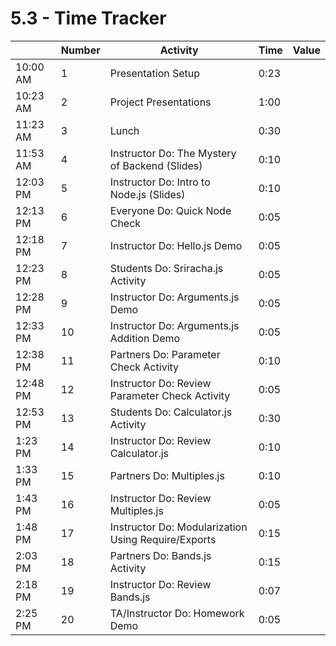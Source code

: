 # 5.3 - Time Tracker

|          | Number | Activity                                            | Time | Value |
| -------- | ------ | --------------------------------------------------- | ---- | ----- |
| 10:00 AM | 1      | Presentation Setup                                  | 0:23 |       |
| 10:23 AM | 2      | Project Presentations                               | 1:00 |       |
| 11:23 AM | 3      | Lunch                                               | 0:30 |       |
| 11:53 AM | 4      | Instructor Do: The Mystery of Backend (Slides)      | 0:10 |       |
| 12:03 PM | 5      | Instructor Do: Intro to Node.js (Slides)            | 0:10 |       |
| 12:13 PM | 6      | Everyone Do: Quick Node Check                       | 0:05 |       |
| 12:18 PM | 7      | Instructor Do: Hello.js Demo                        | 0:05 |       |
| 12:23 PM | 8      | Students Do: Sriracha.js Activity                   | 0:05 |       |
| 12:28 PM | 9      | Instructor Do: Arguments.js Demo                    | 0:05 |       |
| 12:33 PM | 10     | Instructor Do: Arguments.js Addition Demo           | 0:05 |       |
| 12:38 PM | 11     | Partners Do: Parameter Check Activity               | 0:10 |       |
| 12:48 PM | 12     | Instructor Do: Review Parameter Check Activity      | 0:05 |       |
| 12:53 PM | 13     | Students Do: Calculator.js Activity                 | 0:30 |       |
| 1:23 PM  | 14     | Instructor Do: Review Calculator.js                 | 0:10 |       |
| 1:33 PM  | 15     | Partners Do: Multiples.js                           | 0:10 |       |
| 1:43 PM  | 16     | Instructor Do: Review Multiples.js                  | 0:05 |       |
| 1:48 PM  | 17     | Instructor Do: Modularization Using Require/Exports | 0:15 |       |
| 2:03 PM  | 18     | Partners Do: Bands.js Activity                      | 0:15 |       |
| 2:18 PM  | 19     | Instructor Do: Review Bands.js                      | 0:07 |       |
| 2:25 PM  | 20     | TA/Instructor Do: Homework Demo                     | 0:05 |       |
